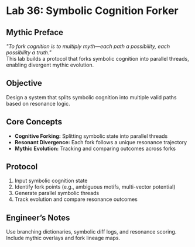 # Lab 36: Symbolic Cognition Forker

## Mythic Preface
_"To fork cognition is to multiply myth—each path a possibility, each possibility a truth."_  
This lab builds a protocol that forks symbolic cognition into parallel threads, enabling divergent mythic evolution.

## Objective
Design a system that splits symbolic cognition into multiple valid paths based on resonance logic.

## Core Concepts
- **Cognitive Forking:** Splitting symbolic state into parallel threads
- **Resonant Divergence:** Each fork follows a unique resonance trajectory
- **Mythic Evolution:** Tracking and comparing outcomes across forks

## Protocol
1. Input symbolic cognition state
2. Identify fork points (e.g., ambiguous motifs, multi-vector potential)
3. Generate parallel symbolic threads
4. Track evolution and compare resonance outcomes

## Engineer’s Notes
Use branching dictionaries, symbolic diff logs, and resonance scoring. Include mythic overlays and fork lineage maps.

